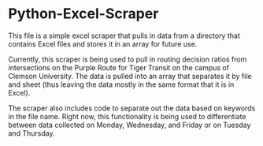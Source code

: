 # Python-Excel-Scraper

This file is a simple excel scraper that pulls in data from a directory that contains Excel files and stores it in an array for future use. 

Currently, this scraper is being used to pull in routing decision ratios from intersections on the Purple Route for Tiger Transit on the campus of Clemson University. The data is pulled into an array that separates it by file and sheet (thus leaving the data mostly in the same format that it is in Excel). 

The scraper also includes code to separate out the data based on keywords in the file name. Right now, this functionality is being used to differentiate between data collected on Monday, Wednesday, and Friday or on Tuesday and Thursday.
